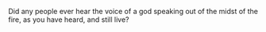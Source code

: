 Did any people ever hear the voice of a god speaking out of the midst of the fire, as you have heard, and still live?
